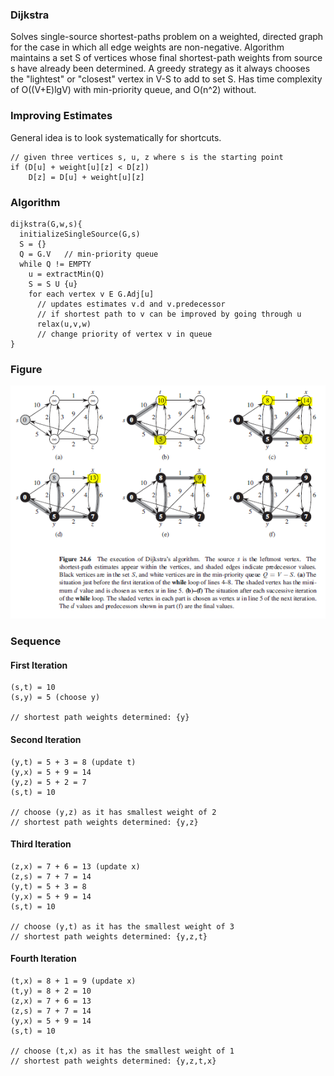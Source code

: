 ### Dijkstra

Solves single-source shortest-paths problem on a weighted, directed graph for the case in which all edge weights are non-negative. Algorithm maintains a set S of vertices whose final shortest-path weights from source s have already been determined. A greedy strategy as it always chooses the "lightest" or "closest" vertex in V-S to add to set S. Has time complexity of O((V+E)lgV) with min-priority queue, and O(n^2) without.

### Improving Estimates

General idea is to look systematically for shortcuts.

```
// given three vertices s, u, z where s is the starting point
if (D[u] + weight[u][z] < D[z])
    D[z] = D[u] + weight[u][z]
```

### Algorithm

```
dijkstra(G,w,s){
  initializeSingleSource(G,s)
  S = {}
  Q = G.V   // min-priority queue
  while Q != EMPTY
    u = extractMin(Q)
    S = S U {u}
    for each vertex v E G.Adj[u]
      // updates estimates v.d and v.predecessor
      // if shortest path to v can be improved by going through u
      relax(u,v,w)
      // change priority of vertex v in queue
}
```

### Figure

<img src="../../../images/shortest-paths-dijkstra.PNG">

### Sequence

#### First Iteration

```
(s,t) = 10
(s,y) = 5 (choose y)

// shortest path weights determined: {y}
```

#### Second Iteration

```
(y,t) = 5 + 3 = 8 (update t)
(y,x) = 5 + 9 = 14
(y,z) = 5 + 2 = 7
(s,t) = 10

// choose (y,z) as it has smallest weight of 2
// shortest path weights determined: {y,z}
```

#### Third Iteration

```
(z,x) = 7 + 6 = 13 (update x)
(z,s) = 7 + 7 = 14
(y,t) = 5 + 3 = 8
(y,x) = 5 + 9 = 14
(s,t) = 10

// choose (y,t) as it has the smallest weight of 3
// shortest path weights determined: {y,z,t}
```

#### Fourth Iteration

```
(t,x) = 8 + 1 = 9 (update x)
(t,y) = 8 + 2 = 10
(z,x) = 7 + 6 = 13
(z,s) = 7 + 7 = 14
(y,x) = 5 + 9 = 14
(s,t) = 10

// choose (t,x) as it has the smallest weight of 1
// shortest path weights determined: {y,z,t,x}
```
